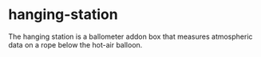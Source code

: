 # hanging-station
The hanging station is a ballometer addon box that measures atmospheric data on a rope below the hot-air balloon.
